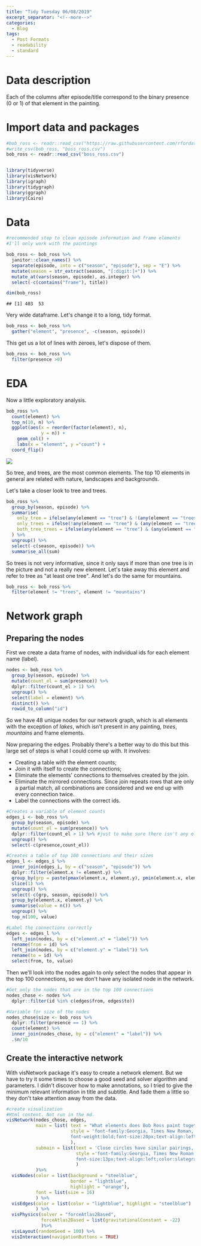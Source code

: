 ```yaml
---
title: "Tidy Tuesday 06/08/2019"
excerpt_separator: "<!--more-->"
categories:
  - Blog
tags:
  - Post Formats
  - readability
  - standard
---
```


# Data description

Each of the columns after episode/title correspond to the binary presence (0 or 1) of that element in the painting.

# Import data and packages


```r
#bob_ross <- readr::read_csv("https://raw.githubusercontent.com/rfordatascience/tidytuesday/master/data/2019/2019-08-06/bob-ross.csv")
#write_csv(bob_ross, "boss_ross.csv")
bob_ross <- readr::read_csv("boss_ross.csv")


library(tidyverse)
library(visNetwork)
library(igraph)
library(tidygraph)
library(ggraph)
library(Cairo)
```

# Data 


```r
#recommended step to clean episode information and frame elements
#I'll only work with the paintings

bob_ross <- bob_ross %>% 
  janitor::clean_names() %>% 
  separate(episode, into = c("season", "episode"), sep = "E") %>% 
  mutate(season = str_extract(season, "[:digit:]+")) %>% 
  mutate_at(vars(season, episode), as.integer) %>% 
  select(-c(contains("frame"), title))

dim(bob_ross)
```

```
## [1] 403  53
```

Very wide dataframe. Let's change it to a long, tidy format.


```r
bob_ross <- bob_ross %>% 
  gather("element", "presence", -c(season, episode))
```

This get us a lot of lines with zeroes, let's dispose of them.


```r
bob_ross <- bob_ross %>% 
  filter(presence >0)
```


# EDA

Now a little exploratory analysis.


```r
bob_ross %>% 
  count(element) %>% 
  top_n(10, n) %>% 
  ggplot(aes(x = reorder(factor(element), n), 
             y = n)) +
    geom_col() +
    labs(x = "element", y ="count") +
  coord_flip()
```

![](2019_08_06_painting_by_numbers_files/figure-html/unnamed-chunk-5-1.png)<!-- -->

So tree, and trees, are the most common elements. The top 10 elements in general are related with nature, landscapes and backgrounds.

Let's take a closer look to tree and trees.

```r
bob_ross %>% 
  group_by(season, episode) %>% 
  summarise(
    only_tree = ifelse(any(element == "tree") & !(any(element == "trees")), 1, 0),
    only_trees = ifelse(!any(element == "tree") & (any(element == "trees")), 1, 0),
    both_tree_trees = ifelse(any(element == "tree") & (any(element == "trees")), 1, 0)
  ) %>% 
  ungroup() %>% 
  select(-c(season, episode)) %>% 
  summarise_all(sum)
```

<div data-pagedtable="false">
  <script data-pagedtable-source type="application/json">
{"columns":[{"label":["only_tree"],"name":[1],"type":["dbl"],"align":["right"]},{"label":["only_trees"],"name":[2],"type":["dbl"],"align":["right"]},{"label":["both_tree_trees"],"name":[3],"type":["dbl"],"align":["right"]}],"data":[{"1":"24","2":"0","3":"337"}],"options":{"columns":{"min":{},"max":[10]},"rows":{"min":[10],"max":[10]},"pages":{}}}
  </script>
</div>

So trees is not very informative, since it only says if more than one tree is in the picture and not a really new element. Let's take away this element and refer to tree as "at least one tree". And let's do the same for mountains.


```r
bob_ross <- bob_ross %>% 
  filter(element != "trees", element != "mountains")
```



# Network graph

## Preparing the nodes

First we create a data frame of nodes, with individual ids for each element name (label).


```r
nodes <- bob_ross %>% 
  group_by(season, episode) %>% 
  mutate(count_el = sum(presence)) %>% 
  dplyr::filter(count_el > 1) %>%
  ungroup() %>% 
  select(label = element) %>% 
  distinct() %>% 
  rowid_to_column("id")
```

So we have 48 unique nodes for our network graph, which is all elements with the exception of *lakes*, which isn't present in any painting, *trees*, *mountains* and frame elements.

Now preparing the edges. Probably there's a better way to do this but this large set of steps is what I could come up with.
It involves:

- Creating a table with the element counts;
- Join it with itself to create the connections;
- Eliminate the elements' connections to themselves created by the join. 
- Eliminate the mirrored connections. Since join repeats rows that are only a partial match, all combinations are considered and we end up with every connection twice.
- Label the connections with the correct ids.


```r
#Creates a variable of element counts
edges_i <- bob_ross %>% 
  group_by(season, episode) %>% 
  mutate(count_el = sum(presence)) %>%
  dplyr::filter(count_el > 1) %>% #just to make sure there isn't any element without a connection 
  ungroup() %>% 
  select(-c(presence,count_el))

#Creates a table of top 100 connections and their sizes
edges_l <- edges_i %>% 
  inner_join(edges_i, by = c("season", "episode")) %>% 
  dplyr::filter(element.x != element.y) %>% 
  group_by(grp = paste(pmax(element.x, element.y), pmin(element.x, element.y), sep = "_"), season, episode) %>%
  slice(1) %>%
  ungroup() %>% 
  select(-c(grp, season, episode)) %>%
  group_by(element.x, element.y) %>% 
  summarise(value = n()) %>% 
  ungroup() %>% 
  top_n(100, value)

#Label the connections correctly
edges <- edges_l %>% 
  left_join(nodes, by = c("element.x" = "label")) %>% 
  rename(from = id) %>% 
  left_join(nodes, by = c("element.y" = "label")) %>% 
  rename(to = id) %>% 
  select(from, to, value)
```

Then we'll look into the nodes again to only select the nodes that appear in the top 100 connections, so we don't have any isolated node in the network.


```r
#Get only the nodes that are in the top 100 connections
nodes_chose <- nodes %>% 
  dplyr::filter(id %in% c(edges$from, edges$to))

#Variable for size of the nodes
nodes_chose$size <- bob_ross %>% 
  dplyr::filter(presence == 1) %>% 
  count(element) %>% 
  inner_join(nodes_chose, by = c("element" = "label")) %>% 
  .$n/10
```


## Create the interactive network

With visNetwork package it's easy to create a network element. But we have to try it some times to choose a good seed and solver algorithm and parameters.
I didn't discover how to make annotations, so I tried to give the minimum relevant information in title and subtitle. And fade them a little so they don't take attention away from the data.

<style type="text/css">
/*A little CSS to make the plot look better*/
  
  
.vis-navigation {
  opacity: 0.35;
}

.vis-navigation:hover{
  opacity: 1;
}

</style>


```r
#create visualization
#Html content. Not run in the md.
visNetwork(nodes_chose, edges,
           main = list( text = "What elements does Bob Ross paint together?",
                        style = 'font-family:Georgia, Times New Roman, Times, serif;
                        font-weight:bold;font-size:20px;text-align:left;color:slategray;'
                        ),
           submain = list(text = 'Close circles have similar pairings, large circles are common elements, thick lines are common pairings' ,
                          style ='font-family:Georgia, Times New Roman, Times, serif;
                          font-size:13px;text-align:left;color:slategray'
                          )
           )%>%
  visNodes(color = list(background = "steelblue",
                        border = "lightblue",
                        highlight = "orange"),
           font = list(size = 16)
           ) %>%
  visEdges(color = list(color = "lightblue", highlight = "steelblue")
           ) %>%
  visPhysics(solver = "forceAtlas2Based",
             forceAtlas2Based = list(gravitationalConstant = -22)
             )%>%
  visLayout(randomSeed = 100) %>%
  visInteraction(navigationButtons = TRUE)
```

<!--html_preserve--><div id="htmlwidget-c49a8c025817425dbd77" style="width:910px;height:650px;" class="visNetwork html-widget"></div>
<script type="application/json" data-for="htmlwidget-c49a8c025817425dbd77">{"x":{"nodes":{"id":[3,7,8,10,12,13,14,15,23,26,30,32,34,37,38,39,40,42,43,44,45,46,48],"label":["beach","bushes","cabin","cirrus","clouds","conifer","cumulus","deciduous","grass","lake","mountain","ocean","path","river","rocks","snow","snowy_mountain","structure","sun","tree","waterfall","waves","winter"],"size":[2.7,12,6.9,2.8,17.9,21.2,8.6,22.7,14.2,14.3,16,3.6,4.9,12.6,7.7,7.5,10.9,8.5,4,36.1,3.9,3.4,6.9]},"edges":{"from":[3,3,3,7,7,7,7,7,7,7,7,7,7,8,8,8,8,8,8,8,8,10,12,12,12,12,12,12,12,12,12,12,12,12,12,12,12,13,13,13,13,13,13,13,13,13,13,13,13,14,14,14,14,14,14,15,15,15,15,15,15,15,15,15,15,15,15,23,23,23,23,23,23,26,26,26,26,26,30,30,30,30,30,32,34,37,37,37,37,38,39,39,39,39,40,42,42,43,44,44],"to":[12,32,46,12,13,14,15,23,26,30,37,40,44,12,13,15,26,39,42,44,48,12,13,14,15,23,26,30,32,37,38,39,40,42,44,46,48,14,15,23,26,30,37,38,39,40,42,44,48,15,23,26,30,40,44,23,26,30,34,37,38,39,40,42,43,44,48,26,30,37,38,40,44,30,39,40,42,44,37,39,40,44,48,46,44,38,40,44,45,44,40,42,44,48,44,44,48,44,45,48],"value":[25,27,26,54,75,32,72,43,55,63,45,46,120,30,50,44,25,28,60,69,29,27,100,83,84,57,62,86,32,51,43,32,59,35,147,30,28,47,82,68,92,129,68,34,56,94,50,212,53,45,30,37,46,33,74,98,83,67,38,83,37,40,41,59,25,227,36,44,60,61,28,35,136,81,25,58,29,142,49,29,109,156,29,34,45,37,33,126,34,60,25,33,75,67,108,84,33,32,39,69]},"nodesToDataframe":true,"edgesToDataframe":true,"options":{"width":"100%","height":"100%","nodes":{"shape":"dot","color":{"background":"steelblue","border":"lightblue","highlight":"orange"},"font":{"size":16}},"manipulation":{"enabled":false},"edges":{"color":{"color":"lightblue","highlight":"steelblue"}},"physics":{"solver":"forceAtlas2Based","forceAtlas2Based":{"gravitationalConstant":-22}},"layout":{"randomSeed":100},"interaction":{"navigationButtons":true}},"groups":null,"width":null,"height":null,"idselection":{"enabled":false},"byselection":{"enabled":false},"main":{"text":"What elements does Bob Ross paint together?","style":"font-family:Georgia, Times New Roman, Times, serif;\n                        font-weight:bold;font-size:20px;text-align:left;color:slategray;"},"submain":{"text":"Close circles have similar pairings, large circles are common elements, thick lines are common pairings","style":"font-family:Georgia, Times New Roman, Times, serif;\n                          font-size:13px;text-align:left;color:slategray"},"footer":null,"background":"rgba(0, 0, 0, 0)","tooltipStay":300,"tooltipStyle":"position: fixed;visibility:hidden;padding: 5px;white-space: nowrap;font-family: verdana;font-size:14px;font-color:#000000;background-color: #f5f4ed;-moz-border-radius: 3px;-webkit-border-radius: 3px;border-radius: 3px;border: 1px solid #808074;box-shadow: 3px 3px 10px rgba(0, 0, 0, 0.2);"},"evals":[],"jsHooks":[]}</script><!--/html_preserve-->


## Creating a still network

I also created a still network using ggraph package, but the image didn't render nicely using windows.


```r
edges <- edges %>% 
  top_n(10, value) 


nodes_chose <- nodes %>% 
  dplyr::filter(id %in% c(edges$from, edges$to))

nodes_chose$size <- bob_ross %>% 
  count(element) %>% 
  inner_join(nodes_chose, by = c("element" = "label")) %>% 
  .$n/10

br_igraph <- graph_from_data_frame(d = edges[,1:3], vertices = nodes_chose[,1:2], directed = TRUE)

br_tidy <- as_tbl_graph(br_igraph)

windowsFonts("Arial Narrow" = windowsFont("Arial"))

p <- ggraph(br_tidy, layout = "linear") + 
  geom_edge_arc(aes(width = value), alpha = 0.8) + 
  scale_edge_width(range = c(0.2, 3)) +
  geom_node_text(aes(label = label), size = 5) +
  labs(title = "Bob Ross' top 10 pairings in paintings",
       subtitle = "He sure loves vegetation",
    edge_width = "Nº of ocurrences") +
  theme_void()
```



```r
p
```

![](2019_08_06_painting_by_numbers_files/figure-html/unnamed-chunk-14-1.png)<!-- -->

